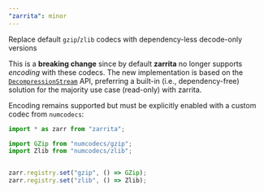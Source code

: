 ```yaml
---
"zarrita": minor
---
```


Replace default `gzip`/`zlib` codecs with dependency-less decode-only versions

This is a **breaking change** since by default **zarrita** no longer supports _encoding_ with these codecs. The new implementation is based on the [`DecompressionStream`](https://developer.mozilla.org/en-US/docs/Web/API/DecompressionStream) API, preferring a built-in (i.e., dependency-free) solution for the majority use case (read-only) with zarrita.

Encoding remains supported but must be explicitly enabled with a custom codec from `numcodecs`:

```ts
import * as zarr from "zarrita";

import GZip from "numcodecs/gzip";
import Zlib from "numcodecs/zlib";


zarr.registry.set("gzip", () => GZip);
zarr.registry.set("zlib", () => Zlib);
```


